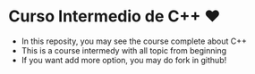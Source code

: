# Curso Intermedio de C++ ❤️

- In this reposity, you may see the course complete about C++
- This is a course intermedy with all topic from beginning 
- If you want add more option, you may do fork in github!
